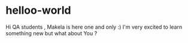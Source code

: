 # helloo-world
Hi QA students ,
Makela is here one and only :)
I'm very excited to learn something new but what about You ?

